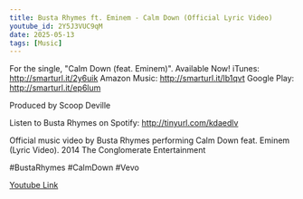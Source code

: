 ```yaml
---
title: Busta Rhymes ft. Eminem - Calm Down (Official Lyric Video)
youtube_id: 2Y5J3VUC9qM
date: 2025-05-13
tags: [Music]
---
```

For the single, "Calm Down (feat. Eminem)".  Available Now!
iTunes: http://smarturl.it/2y6uik
Amazon Music: http://smarturl.it/lb1qvt
Google Play: http://smarturl.it/ep6lum

Produced by Scoop Deville

Listen to Busta Rhymes on Spotify: http://tinyurl.com/kdaedlv

Official music video by Busta Rhymes performing Calm Down feat. Eminem (Lyric Video). 2014 The Conglomerate Entertainment

#BustaRhymes #CalmDown #Vevo

 

[Youtube Link](https://www.youtube.com/watch?v=2Y5J3VUC9qM)  
